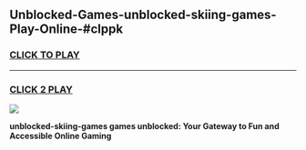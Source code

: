
## Unblocked-Games-unblocked-skiing-games-Play-Online-#clppk
<h3>
<a href="https://premium.freeplayer.one?title=unblocked-skiing-games&ref=27F">CLICK TO PLAY</a></h3>
<hr>

<h3>
<a href="https://premium.freeplayer.one?title=unblocked-skiing-games&ref=27F">CLICK 2 PLAY</a>
  
</h3>

<a href="https://premium.freeplayer.one?title=unblocked-skiing-games&ref=27F"><img src="https://clearcache.store/games.png"></a>


**unblocked-skiing-games games unblocked: Your Gateway to Fun and Accessible Online Gaming**
